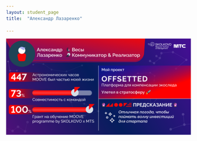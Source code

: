 ```yaml
---
layout: student_page
title:  "Александр Лазаренко"

---
```

<img class="img-fluid" src="/img/posts/Александр Лазаренко.png" alt="moove-2">
